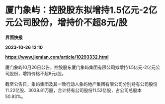 # 厦门象屿：控股股东拟增持1.5亿元-2亿元公司股份，增持价不超8元/股
**界面快报**

**2023-10-26 12:10**

**https://www.jiemian.com/article/10293332.html**

厦门象屿10月26日公告，控股股东厦门象屿集团有限公司拟增持1.5亿元-2亿元公司股份，增持价格不超8元/股。

截至公告日，象屿集团及其一致行动人象屿地产集团有限公司分别持有公司股份11.22亿股、3038.81万股，合计持有公司股份11.52亿股，占公司总股本50.83%。